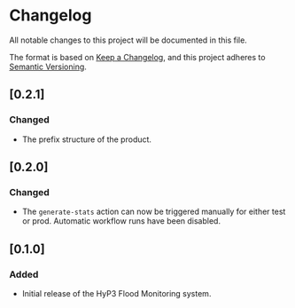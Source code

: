 # Changelog
All notable changes to this project will be documented in this file.

The format is based on [Keep a Changelog](https://keepachangelog.com/en/1.0.0/),
and this project adheres to [Semantic Versioning](https://semver.org/spec/v2.0.0.html).

## [0.2.1]
### Changed
- The prefix structure of the product.
## [0.2.0]
### Changed
- The `generate-stats` action can now be triggered manually for either test or prod. Automatic workflow
  runs have been disabled.

## [0.1.0]
### Added
- Initial release of the HyP3 Flood Monitoring system.
